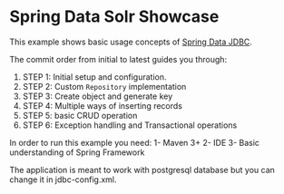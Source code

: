 Spring Data Solr Showcase
=========================

This example shows basic usage concepts of [Spring Data JDBC](http://projects.spring.io/spring-data-jdbc).

The commit order from initial to latest guides you through:

1. STEP 1: Initial setup and configuration.
2. STEP 2: Custom `Repository` implementation
3. STEP 3: Create object and generate key
4. STEP 4: Multiple ways of inserting records
5. STEP 5: basic CRUD operation
6. STEP 6: Exception handling and Transactional operations

In order to run this example you need:
1- Maven 3+
2- IDE
3- Basic understanding of Spring Framework

The application is meant to work with postgresql database but you can change it in jdbc-config.xml.